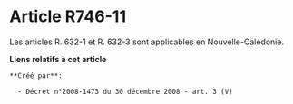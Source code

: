 # Article R746-11

Les articles R. 632-1 et R. 632-3 sont applicables en Nouvelle-Calédonie.

**Liens relatifs à cet article**

	**Créé par**:

	  - Décret n°2008-1473 du 30 décembre 2008 - art. 3 (V)
